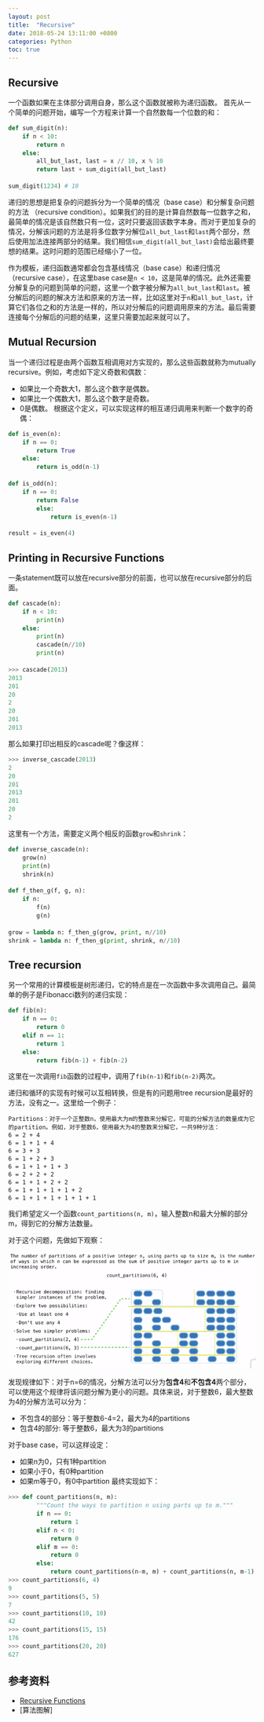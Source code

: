 ```yaml
---
layout: post
title:  "Recursive"
date: 2018-05-24 13:11:00 +0800
categories: Python
toc: true
---
```

## Recursive
一个函数如果在主体部分调用自身，那么这个函数就被称为递归函数。
首先从一个简单的问题开始，编写一个方程来计算一个自然数每一个位数的和：
```python
def sum_digit(n):
    if n < 10:
        return n
    else:
        all_but_last, last = x // 10, x % 10
        return last + sum_digit(all_but_last)

sum_digit(1234) # 10
```
递归的思想是把复杂的问题拆分为一个简单的情况（base case）和分解复杂问题的方法
（recursive condition）。如果我们的目的是计算自然数每一位数字之和，最简单的情况是该自然数只有一位，这时只要返回该数字本身。而对于更加复杂的情况，分解该问题的方法是将多位数字分解位`all_but_last`和`last`两个部分，然后使用加法连接两部分的结果。我们相信`sum_digit(all_but_last)`会给出最终要想的结果。这时问题的范围已经缩小了一位。

作为模板，递归函数通常都会包含基线情况（base case）和递归情况（recursive case），在这里base case是`n < 10`，这是简单的情况。此外还需要分解复杂的问题到简单的问题，这里一个数字被分解为`all_but_last`和`last`。被分解后的问题的解决方法和原来的方法一样，比如这里对于`n`和`all_but_last`，计算它们各位之和的方法是一样的，所以对分解后的问题调用原来的方法。最后需要连接每个分解后的问题的结果，这里只需要加起来就可以了。

## Mutual Recursion
当一个递归过程是由两个函数互相调用对方实现的，那么这些函数就称为mutually recursive。例如，考虑如下定义奇数和偶数：
* 如果比一个奇数大1，那么这个数字是偶数。
* 如果比一个偶数大1，那么这个数字是奇数。
* 0是偶数。
根据这个定义，可以实现这样的相互递归调用来判断一个数字的奇偶：
```python
def is_even(n):
    if n == 0:
        return True
    else:
        return is_odd(n-1)

def is_odd(n):
    if n == 0:
        return False
	    else:
	        return is_even(n-1)
	
result = is_even(4)
```

## Printing in Recursive Functions
一条statement既可以放在recursive部分的前面，也可以放在recursive部分的后面。
```python
def cascade(n):
    if n < 10:
        print(n)
    else:
        print(n)
        cascade(n//10)
        print(n)

>>> cascade(2013)
2013
201
20
2
20
201
2013
```
那么如果打印出相反的cascade呢？像这样：
```python
>>> inverse_cascade(2013)
2
20
201
2013
201
20
2
```
这里有一个方法，需要定义两个相反的函数`grow`和`shrink`：
```python
def inverse_cascade(n):
    grow(n)
    print(n)
    shrink(n)

def f_then_g(f, g, n):
    if n:
        f(n)
        g(n)

grow = lambda n: f_then_g(grow, print, n//10)
shrink = lambda n: f_then_g(print, shrink, n//10)
```

## Tree recursion
另一个常用的计算模板是树形递归，它的特点是在一次函数中多次调用自己。最简单的例子是Fibonacci数列的递归实现：
```python
def fib(n):
    if n == 0:
        return 0
    elif n == 1:
        return 1
    else:
        return fib(n-1) + fib(n-2)
```
这里在一次调用`fib`函数的过程中，调用了`fib(n-1)`和`fib(n-2)`两次。

递归和循环的实现有时候可以互相转换，但是有的问题用tree recursion是最好的方法，没有之一。这里给一个例子：

    Partitions：对于一个正整数n，使用最大为m的整数来分解它，可能的分解方法的数量成为它的partition。例如，对于整数6，使用最大为4的整数来分解它，一共9种分法：
    6 = 2 + 4
    6 = 1 + 1 + 4
    6 = 3 + 3
    6 = 1 + 2 + 3
    6 = 1 + 1 + 1 + 3
    6 = 2 + 2 + 2
    6 = 1 + 1 + 2 + 2
    6 = 1 + 1 + 1 + 1 + 2
    6 = 1 + 1 + 1 + 1 + 1 + 1

我们希望定义一个函数`count_partitions(n, m)`，输入整数n和最大分解的部分m，得到它的分解方法数量。

对于这个问题，先做如下观察：

![img](/assets/recursive/count_partitions.png)

发现规律如下：对于n=6的情况，分解方法可以分为**包含4**和**不包含4**两个部分，可以使用这个规律将该问题分解为更小的问题。具体来说，对于整数6，最大整数为4的分解方法可以分为：
* 不包含4的部分：等于整数6-4=2，最大为4的partitions
* 包含4的部分: 等于整数6，最大为3的partitions

对于base case，可以这样设定：

* 如果n为0，只有1种partition
* 如果小于0，有0种partition
* 如果m等于0，有0中partition
最终实现如下：
```python
>>> def count_partitions(n, m):
        """Count the ways to partition n using parts up to m."""
        if n == 0:
            return 1
        elif n < 0:
            return 0
        elif m == 0:
            return 0
        else:
            return count_partitions(n-m, m) + count_partitions(n, m-1)
>>> count_partitions(6, 4)
9
>>> count_partitions(5, 5)
7
>>> count_partitions(10, 10)
42
>>> count_partitions(15, 15)
176
>>> count_partitions(20, 20)
627
```

## 参考资料
* [Recursive Functions](http://composingprograms.com/pages/17-recursive-functions.html)
* [算法图解]
